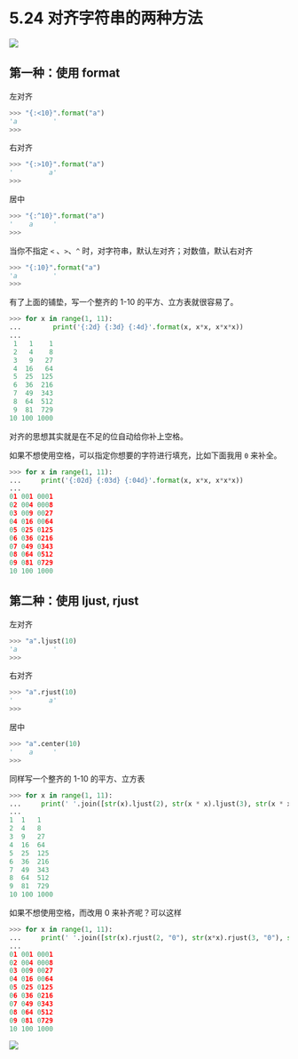 # 5.24 对齐字符串的两种方法

![](https://image.iswbm.com/20200804124133.png)

## 第一种：使用 format

左对齐

```python
>>> "{:<10}".format("a")
'a         '
>>> 
```

右对齐

```python
>>> "{:>10}".format("a")
'         a'
>>> 
```

居中

```python
>>> "{:^10}".format("a")
'    a     '
>>> 
```

当你不指定 `<` 、`>`、`^` 时，对字符串，默认左对齐；对数值，默认右对齐

```python
>>> "{:10}".format("a")
'a         '
>>> 
```

有了上面的铺垫，写一个整齐的 1-10 的平方、立方表就很容易了。

```python
>>> for x in range(1, 11):
...        print('{:2d} {:3d} {:4d}'.format(x, x*x, x*x*x))
...
 1   1    1
 2   4    8
 3   9   27
 4  16   64
 5  25  125
 6  36  216
 7  49  343
 8  64  512
 9  81  729
10 100 1000
```

对齐的思想其实就是在不足的位自动给你补上空格。

如果不想使用空格，可以指定你想要的字符进行填充，比如下面我用 `0` 来补全。

```python
>>> for x in range(1, 11):
...     print('{:02d} {:03d} {:04d}'.format(x, x*x, x*x*x))
... 
01 001 0001
02 004 0008
03 009 0027
04 016 0064
05 025 0125
06 036 0216
07 049 0343
08 064 0512
09 081 0729
10 100 1000
```



## 第二种：使用 ljust, rjust

左对齐
```python
>>> "a".ljust(10)
'a         '
>>> 
```
右对齐
```python
>>> "a".rjust(10)
'         a'
>>> 
```

居中

```python
>>> "a".center(10)
'    a     '
>>> 
```

同样写一个整齐的 1-10 的平方、立方表

```python
>>> for x in range(1, 11):
...     print(' '.join([str(x).ljust(2), str(x * x).ljust(3), str(x * x * x).ljust(4)]))
... 
1  1   1   
2  4   8   
3  9   27  
4  16  64  
5  25  125 
6  36  216 
7  49  343 
8  64  512 
9  81  729 
10 100 1000
```

如果不想使用空格，而改用 0 来补齐呢？可以这样

```python
>>> for x in range(1, 11):
...     print(' '.join([str(x).rjust(2, "0"), str(x*x).rjust(3, "0"), str(x*x*x).rjust(4, "0")]))
... 
01 001 0001
02 004 0008
03 009 0027
04 016 0064
05 025 0125
06 036 0216
07 049 0343
08 064 0512
09 081 0729
10 100 1000
```



![](https://image.iswbm.com/20200607174235.png)